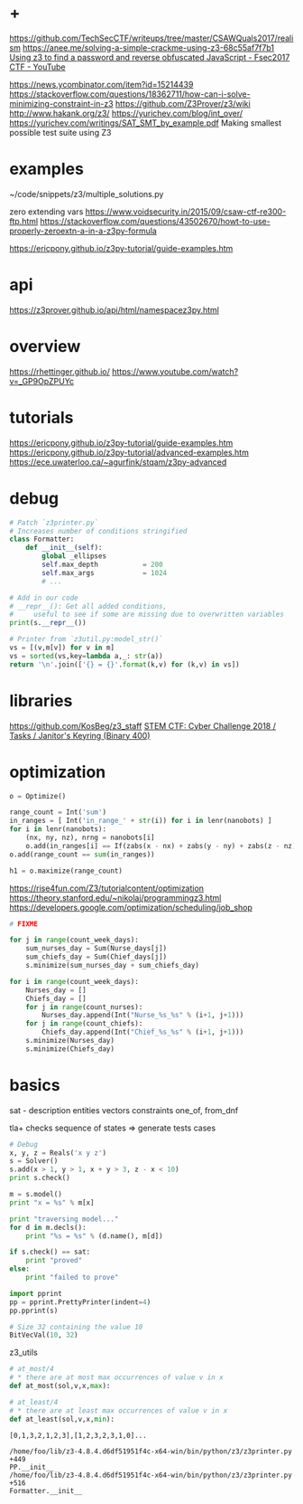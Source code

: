 # +

https://github.com/TechSecCTF/writeups/tree/master/CSAWQuals2017/realism
https://anee.me/solving-a-simple-crackme-using-z3-68c55af7f7b1
[Using z3 to find a password and reverse obfuscated JavaScript \- Fsec2017 CTF \- YouTube](https://www.youtube.com/watch?v=TpdDq56KH1I)

https://news.ycombinator.com/item?id=15214439
https://stackoverflow.com/questions/18362711/how-can-i-solve-minimizing-constraint-in-z3
https://github.com/Z3Prover/z3/wiki
http://www.hakank.org/z3/
https://yurichev.com/blog/int_over/
https://yurichev.com/writings/SAT_SMT_by_example.pdf
    Making smallest possible test suite using Z3

# examples

~/code/snippets/z3/multiple_solutions.py

zero extending vars
    https://www.voidsecurity.in/2015/09/csaw-ctf-re300-ftp.html
    https://stackoverflow.com/questions/43502670/howt-to-use-properly-zeroextn-a-in-a-z3py-formula

https://ericpony.github.io/z3py-tutorial/guide-examples.htm

# api

https://z3prover.github.io/api/html/namespacez3py.html

# overview

https://rhettinger.github.io/
    https://www.youtube.com/watch?v=_GP9OpZPUYc

# tutorials

https://ericpony.github.io/z3py-tutorial/guide-examples.htm
https://ericpony.github.io/z3py-tutorial/advanced-examples.htm
https://ece.uwaterloo.ca/~agurfink/stqam/z3py-advanced

# debug 

```python
# Patch `z3printer.py`
# Increases number of conditions stringified
class Formatter:
    def __init__(self):
        global _ellipses
        self.max_depth           = 200
        self.max_args            = 1024
        # ...

# Add in our code
# __repr__(): Get all added conditions,
#     useful to see if some are missing due to overwritten variables
print(s.__repr__())

# Printer from `z3util.py:model_str()`
vs = [(v,m[v]) for v in m]
vs = sorted(vs,key=lambda a,_: str(a))
return '\n'.join(['{} = {}'.format(k,v) for (k,v) in vs])
```

# libraries

https://github.com/KosBeg/z3_staff
    [STEM CTF: Cyber Challenge 2018 / Tasks / Janitor's Keyring (Binary 400)](https://ctftime.org/writeup/9875)

# optimization

```python
o = Optimize()

range_count = Int('sum')
in_ranges = [ Int('in_range_' + str(i)) for i in lenr(nanobots) ]
for i in lenr(nanobots):
    (nx, ny, nz), nrng = nanobots[i]
    o.add(in_ranges[i] == If(zabs(x - nx) + zabs(y - ny) + zabs(z - nz) <= nrng, 1, 0))
o.add(range_count == sum(in_ranges))

h1 = o.maximize(range_count)
```

https://rise4fun.com/Z3/tutorialcontent/optimization
https://theory.stanford.edu/~nikolaj/programmingz3.html
https://developers.google.com/optimization/scheduling/job_shop

```python
# FIXME

for j in range(count_week_days):
    sum_nurses_day = Sum(Nurse_days[j])
    sum_chiefs_day = Sum(Chief_days[j])
    s.minimize(sum_nurses_day + sum_chiefs_day)

for i in range(count_week_days):
    Nurses_day = []
    Chiefs_day = []
    for j in range(count_nurses):
        Nurses_day.append(Int("Nurse_%s_%s" % (i+1, j+1)))
    for j in range(count_chiefs):
        Chiefs_day.append(Int("Chief_%s_%s" % (i+1, j+1)))
    s.minimize(Nurses_day)
    s.minimize(Chiefs_day)
```

# basics

sat - description
    entities
        vectors
    constraints
        one_of, from_dnf

tla+
    checks sequence of states
    => generate tests cases

```python
# Debug
x, y, z = Reals('x y z')
s = Solver()
s.add(x > 1, y > 1, x + y > 3, z - x < 10)
print s.check()

m = s.model()
print "x = %s" % m[x]

print "traversing model..."
for d in m.decls():
    print "%s = %s" % (d.name(), m[d])

if s.check() == sat:
    print "proved"
else:
    print "failed to prove"

import pprint
pp = pprint.PrettyPrinter(indent=4)
pp.pprint(s)

# Size 32 containing the value 10
BitVecVal(10, 32)
```

z3_utils
```python
# at_most/4
# * there are at most max occurrences of value v in x
def at_most(sol,v,x,max):

# at_least/4
# * there are at least max occurrences of value v in x
def at_least(sol,v,x,min):
```

```
[0,1,3,2,1,2,3],[1,2,3,2,3,1,0]...

/home/foo/lib/z3-4.8.4.d6df51951f4c-x64-win/bin/python/z3/z3printer.py +449
PP.__init__
/home/foo/lib/z3-4.8.4.d6df51951f4c-x64-win/bin/python/z3/z3printer.py +516
Formatter.__init__
```
